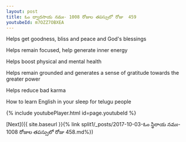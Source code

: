 ```yaml
---
layout: post
title: ఓం ద్వాదసాయ నమః- 1008 రోజుల తపస్సులో రోజు  459
youtubeId: m7OZZ7OBXEA
---
```

 
 
Helps get goodness, bliss and peace and God's blessings
 
Helps remain focused, help generate inner energy 
 
Helps boost physical and mental health 
 
Helps remain grounded and generates a sense of gratitude towards the greater power 
 
Helps reduce bad karma
 
How to learn English in your sleep for telugu people
 
 
 
 


{% include youtubePlayer.html id=page.youtubeId %}
 
[Next]({{ site.baseurl }}{% link split1/_posts/2017-10-03-ఓం స్థిరాయ నమః- 1008 రోజుల తపస్సులో రోజు  458.md%})
 
